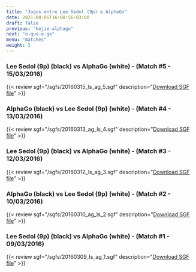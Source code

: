 ```yaml
---
title: "Jogos entre Lee Sedol (9p) e AlphaGo"
date: 2021-08-05T16:08:56-03:00
draft: false
previous: "kejie-alphago"
next: "o-que-e-go"
menu: "matches"
weight: 3
---
```


### Lee Sedol (9p) (black) vs AlphaGo (white) - (Match #5 - 15/03/2016)

{{< review sgf="/sgfs/20160315_ls_ag_5.sgf" description="<a href='/sgfs/20160315_ls_ag_5.sgf'>Download SGF file</a>" >}}

### AlphaGo (black) vs Lee Sedol (9p) (white) - (Match #4 - 13/03/2016)

{{< review sgf="/sgfs/20160313_ag_ls_4.sgf" description="<a href='/sgfs/20160313_ag_ls_4.sgf'>Download SGF file</a>" >}}

### Lee Sedol (9p) (black) vs AlphaGo (white) - (Match #3 - 12/03/2016)

{{< review sgf="/sgfs/20160312_ls_ag_3.sgf" description="<a href='/sgfs/20160312_ls_ag_3.sgf'>Download SGF file</a>" >}}

### AlphaGo (black) vs Lee Sedol (9p) (white) - (Match #2 - 10/03/2016)

{{< review sgf="/sgfs/20160310_ag_ls_2.sgf" description="<a href='/sgfs/20160310_ag_ls_2.sgf'>Download SGF file</a>" >}}

### Lee Sedol (9p) (black) vs AlphaGo (white) - (Match #1 - 09/03/2016)

{{< review sgf="/sgfs/20160309_ls_ag_1.sgf" description="<a href='/sgfs/20160309_ls_ag_1.sgf'>Download SGF file</a>" >}}
